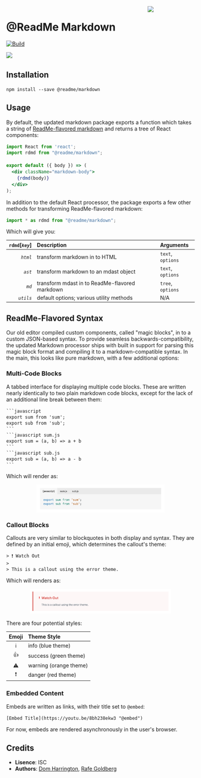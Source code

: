 <img align=right width=25% src=http://owlbert.io/images/owlberts-png/Reading.psd.png>

@ReadMe Markdown
===

[![Build](https://github.com/readmeio/api-explorer/workflows/CI/badge.svg)](https://github.com/readmeio/api-explorer/tree/master/packages/markdown)

[![](https://d3vv6lp55qjaqc.cloudfront.net/items/1M3C3j0I0s0j3T362344/Untitled-2.png)](https://readme.io)

## Installation

```
npm install --save @readme/markdown
```

## Usage

By default, the updated markdown package exports a function which takes a string of [ReadMe-flavored markdown](https://paper.dropbox.com/doc/Magic-to-Markdown--AqDGfp1VbZ0vi8c6Wk7~31HiAQ-8cjE2igxdlRPpb5ywZrha) and returns a tree of React components:

```jsx
import React from 'react';
import rdmd from "@readme/markdown";

export default ({ body }) => (
  <div className="markdown-body">
    {rdmd(body)}
  </div>
);
```

In addition to the default React processor, the package exports a few other methods for transforming ReadMe-flavored markdown:

```jsx
import * as rdmd from "@readme/markdown";
```

Which will give you:

| `rdmd`[*`key`*] | Description                                    | Arguments        |
| ---------------:|:---------------------------------------------- |:---------------- |
| *`html`*        | transform markdown in to HTML                  | `text`, `options`|
| *`ast`*         | transform markdown to an mdast object          | `text`, `options`|
| *`md`*          | transform mdast in to ReadMe-flavored markdown | `tree`, `options`|
| *`utils`*       | default options; various utility methods       | N/A              |

## ReadMe-Flavored Syntax

Our old editor compiled custom components, called "magic blocks", in to a custom JSON-based syntax. To provide seamless backwards-compatibility, the updated Markdown processor ships with built in support for parsing this magic block format and compiling it to a markdown-compatible syntax. In the main, this looks like pure markdown, with a few additional options:

### Multi-Code Blocks

A tabbed interface for displaying multiple code blocks. These are written nearly identically to two plain markdown code blocks, except for the lack of an additional line break between them:

    ```javascript
    export sum from 'sum';
    export sub from 'sub';
    ```
    ```javascript sum.js
    export sum = (a, b) => a + b
    ```
    ```javascript sub.js
    export sub = (a, b) => a - b
    ```

Which will render as:

<p align=center><img src=docs/images/multi-code-block.png width=68% align=center></p>

### Callout Blocks

Callouts are very similar to blockquotes in both display and syntax. They are defined by an initial emoji, which determines the callout's theme:

    > ❗️ Watch Out
    > 
    > This is a callout using the error theme.

Which will renders as:

<p align=center><img src=docs/images/callout.png width=75%></p>

There are four potential styles:

| Emoji | Theme Style |
|:-----:|:------------|
|ℹ|info (blue theme)|
|👍|success (green theme)|
|⚠️|warning (orange theme)|
|❗️|danger (red theme)|

### Embedded Content

Embeds are written as links, with their title set to `@embed`:

    [Embed Title](https://youtu.be/8bh238ekw3 "@embed")

For now, embeds are rendered asynchronously in the user's browser.

## Credits

- **Lisence**: ISC
- **Authors**: [Dom Harrington](https://github.com/domharrington/), [Rafe Goldberg](https://github.com/rafegoldberg)
